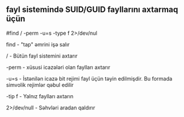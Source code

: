 ## fayl sistemində SUID/GUID fayllarını axtarmaq üçün

#find / -perm -u=s -type f 2>/dev/nul

find - "tap" əmrini işə salır

/ - Bütün fayl sistemini axtarır

-perm - xüsusi icazələri olan faylları axtarır

-u=s - İstənilən icazə bit rejimi fayl üçün təyin edilmişdir. Bu formada simvolik rejimlər qəbul edilir

-tip f - Yalnız faylları axtarın

2>/dev/null - Səhvləri aradan qaldırır
